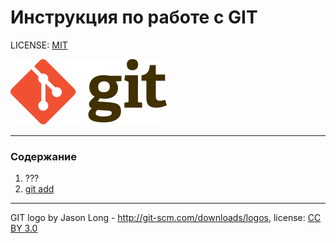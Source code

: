 # Инструкция по работе c GIT

LICENSE: [MIT](./license.md)

![git-logo](./photo/Git-logo.svg.png)

---

### Содержание
1. ???
2. [git add](./add.md)

---

GIT logo by Jason Long - http://git-scm.com/downloads/logos, license: [CC BY 3.0](https://creativecommons.org/licenses/by/3.0/)